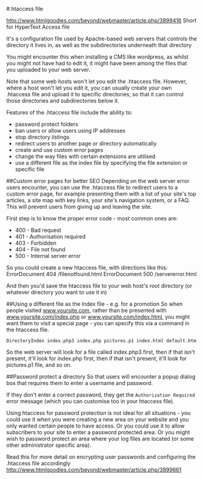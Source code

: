 #.htaccess file

<http://www.htmlgoodies.com/beyond/webmaster/article.php/3899416>
Short for HyperText Access file

It's a configuration file used by Apache-based web servers that controls the directory it lives in, as well as the subdirectories underneath that directory

You might encounter this when installing a CMS like wordpress, as whilst you might not have had to edit it, it might have been among the files that you uploaded to your web server. 

Note that some web hosts won't let you edit the .htaccess file. However, where a host won't let you edit it, you can usually create your own .htaccess file and upload it to specific directories, so that it can control those directories and subdirectories below it. 

Features of the .htaccess file include the ability to: 

* password protect folders
* ban users or allow users using IP addresses
* stop directory listings
* redirect users to another page or directory automatically
* create and use custom error pages
* change the way files with certain extensions are utilised
* use a different file as the index file by specifying the file extension or specific file

##Custom error pages for better SEO
Depending on the web server error users encounter, you can use the .htaccess file to redirect users to a custom error page, for example presenting them with a list of your site's top articles, a site map with key links, your site's navigation system, or a FAQ. This will prevent users from giving up and leaving the site. 

First step is to know the proper error code - most common ones are: 

* 400 - Bad request
* 401 - Authorisation required
* 403 - Forbidden
* 404 - File not found
* 500 - Internal server error

So you could create a new htaccess file, with directions like this: 
ErrorDocument 404 /filenotfound.html
ErrorDocument 500 /servererror.html

And then you'd save the htaccess file to your web host's root directory (or whatever directory you want to use it in)

##Using a different file as the Index file - e.g. for a promotion
So when people visited www.yoursite.com, rather than be presented with www.yoursite.com/index.php or www.yoursite.com/index.html, you might want them to visit a special page - you can specify this via a command in the htaccess file. 

	DirectoryIndex index.php3 index.php pictures.p1 index.html default.htm 

So the web server will look for a file called index.php3 first, then if that isn't present, it'll look for index.php first, then if that isn't present, it'll look for pictures.p1 file, and so on. 

##Password protect a directory
So that users will encounter a popup dialog box that requires them to enter a username and password.

If they don't enter a correct password, they get the `Authorization Required` error message (which you can customise too in your htaccess file).

Using htaccess for password protection is not ideal for all situations - you could use it when you were creating a new area on your website and you only wanted certain people to have access. Or you could use it to allow subscribers to your site to enter a password protected area. Or you might wish to password protect an area where your log files are located (or some other administrator specific area).

Read this for more detail on encrypting user passwords and configuring the .htaccess file accordingly <http://www.htmlgoodies.com/beyond/webmaster/article.php/3899661>

  


